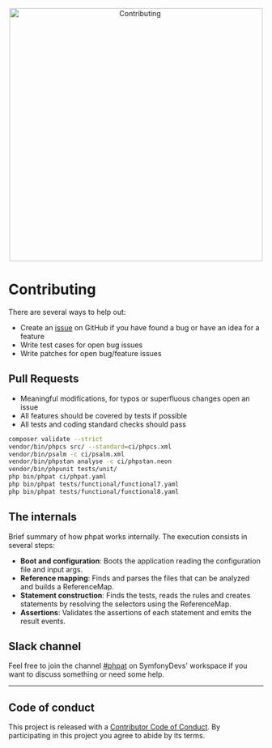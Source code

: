<p align="center">
    <img width="500px" src="https://raw.githubusercontent.com/carlosas/phpat/master/.github/contributing.png" alt="Contributing">
</p>

# Contributing
There are several ways to help out:
* Create an [issue](https://github.com/carlosas/phpat/issues/) on GitHub if you have found a bug or have an idea for a feature
* Write test cases for open bug issues
* Write patches for open bug/feature issues

## Pull Requests
* Meaningful modifications, for typos or superfluous changes open an issue
* All features should be covered by tests if possible
* All tests and coding standard checks should pass
```bash
composer validate --strict
vendor/bin/phpcs src/ --standard=ci/phpcs.xml
vendor/bin/psalm -c ci/psalm.xml
vendor/bin/phpstan analyse -c ci/phpstan.neon
vendor/bin/phpunit tests/unit/
php bin/phpat ci/phpat.yaml
php bin/phpat tests/functional/functional7.yaml
php bin/phpat tests/functional/functional8.yaml
```

## The internals

Brief summary of how phpat works internally. The execution consists in several steps:
* **Boot and configuration**: Boots the application reading the configuration file and input args.
* **Reference mapping**: Finds and parses the files that can be analyzed and builds a ReferenceMap.
* **Statement construction**: Finds the tests, reads the rules and creates statements by resolving the selectors using the ReferenceMap.
* **Assertions**: Validates the assertions of each statement and emits the result events.

## Slack channel

Feel free to join the channel [#phpat](https://symfony-devs.slack.com/archives/CQFKA2R0D) on SymfonyDevs' workspace
if you want to discuss something or need some help.

---

## Code of conduct
This project is released with a [Contributor Code of Conduct](CODE_OF_CONDUCT.md). By participating in this project you agree to abide by its terms.
